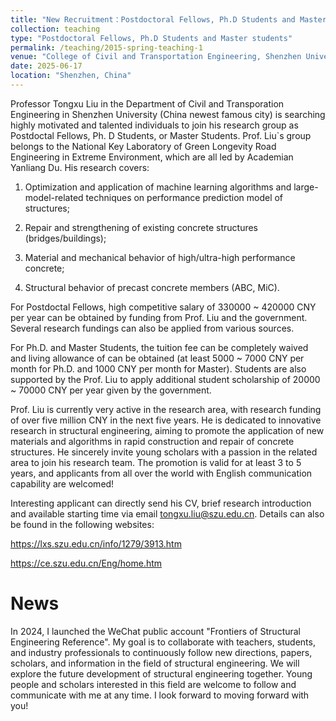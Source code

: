 ```yaml
---
title: "New Recruitment：Postdoctoral Fellows, Ph.D Students and Master students"
collection: teaching
type: "Postdoctoral Fellows, Ph.D Students and Master students"
permalink: /teaching/2015-spring-teaching-1
venue: "College of Civil and Transportation Engineering, Shenzhen University"
date: 2025-06-17
location: "Shenzhen, China"
---
```


Professor Tongxu Liu in the Department of Civil and Transporation Engineering in Shenzhen University (China newest famous city) is searching highly motivated and talented individuals to join his research group as Postdoctal Fellows, Ph. D Students, or Master Students. Prof. Liu`s group belongs to the National Key Laboratory of Green Longevity Road Engineering in Extreme Environment, which are all led by Academian Yanliang Du. His research covers: 

1) Optimization and application of machine learning algorithms and large-model-related techniques on performance prediction model of structures;

2) Repair and strengthening of existing concrete structures (bridges/buildings); 

3) Material and mechanical behavior of high/ultra-high performance concrete; 

4) Structural behavior of precast concrete members (ABC, MiC). 

For Postdoctal Fellows, high competitive salary of 330000 ~ 420000 CNY per year can be obtained by funding from Prof. Liu and the government. Several research fundings can also be applied from various sources. 

For Ph.D. and Master Students, the tuition fee can be completely waived and living allowance of  can be obtained (at least 5000 ~ 7000 CNY per month for Ph.D. and 1000 CNY per month for Master). Students are also supported by the Prof. Liu to apply additional student scholarship of 20000 ~ 70000 CNY per year given by the government.

Prof. Liu is currently very active in the research area, with research funding of over five million CNY in the next five years. He is dedicated to innovative research in structural engineering, aiming to promote the application of new materials and algorithms in rapid construction and repair of concrete structures. He sincerely invite young scholars with a passion in the related area to join his research team. The promotion is valid for at least 3 to 5 years, and applicants from all over the world with English communication capability are welcomed!

Interesting applicant can directly send his CV, brief research introduction and available starting time via email tongxu.liu@szu.edu.cn. Details can also be found in the following websites:

https://lxs.szu.edu.cn/info/1279/3913.htm

https://ce.szu.edu.cn/Eng/home.htm



News
======

In 2024, I launched the WeChat public account "Frontiers of Structural Engineering Reference". My goal is to collaborate with teachers, students, and industry professionals to continuously follow new directions, papers, scholars, and information in the field of structural engineering. We will explore the future development of structural engineering together. Young people and scholars interested in this field are welcome to follow and communicate with me at any time. I look forward to moving forward with you!
